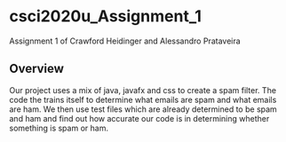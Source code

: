 # csci2020u_Assignment_1
Assignment 1 of Crawford Heidinger and Alessandro Prataveira 


Overview
---------------------------------------------------
Our project uses a mix of java, javafx and css to create a
spam filter. The code the trains itself to determine what emails 
are spam and what emails are ham. We then use test files which are 
already determined to be spam and ham and find out how accurate our
code is in determining whether something is spam or ham.







